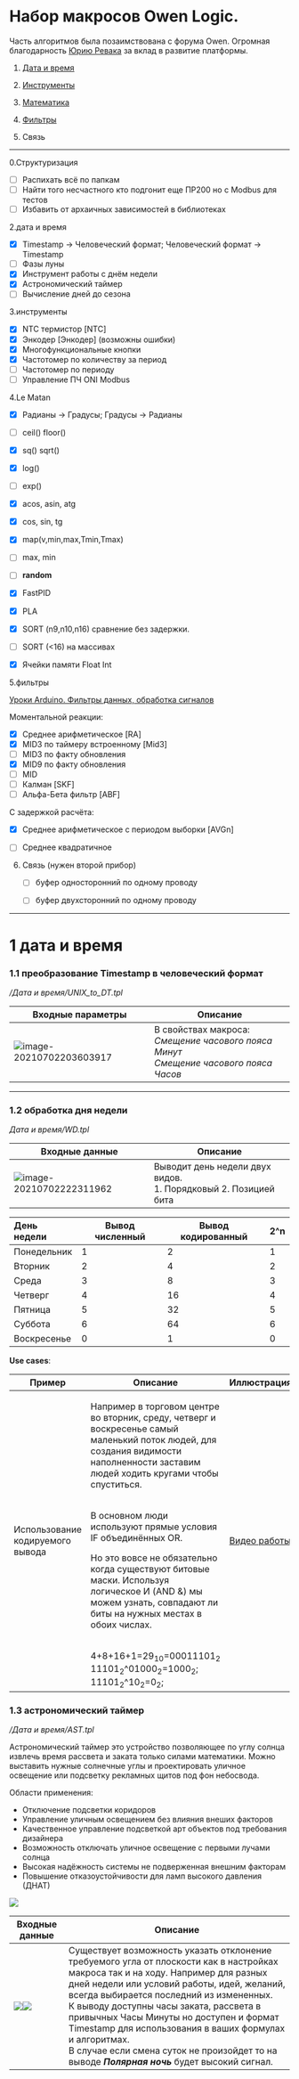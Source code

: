 # Набор макросов Owen Logic.

Часть алгоритмов была позаимствована с форума Owen.
Огромная благодарность [Юрию Ревака]() за вклад в развитие платформы.

1. [Дата и время](#p1.1) 

2. [Инструменты]()

3. [Математика]()

4. [Фильтры]()

5. Связь

   

<hr>
0.Структуризация

- [ ] Распихать всё по папкам
- [ ] Найти того несчастного кто подгонит еще ПР200 но с Modbus для тестов
- [ ] Избавить от архаичных зависимостей в библиотеках 

2.дата и время

- [x] Timestamp -> Человеческий формат;   Человеческий формат -> Timestamp
- [ ] Фазы луны
- [x] Инструмент работы с днём недели
- [x] Астрономический таймер
- [ ] Вычисление дней до сезона

3.инструменты

- [x] NTC термистор [NTC]
- [x] Энкодер [Энкодер] (возможны ошибки)
- [x] Многофункциональные кнопки
- [x] Частотомер по количеству за период
- [ ] Частотомер по периоду
- [ ] Управление ПЧ ONI Modbus

4.Le Matan

- [x] Радианы ->  Градусы; Градусы -> Радианы

- [ ] ceil() floor()
- [x] sq() sqrt()
- [x] log() 
- [ ] exp()
- [x] acos, asin, atg
- [x] cos, sin, tg
- [x]  map(v,min,max,Tmin,Tmax)
- [ ] max, min
- [ ] **random**
- [x] FastPID
- [x] PLA
- [x] SORT (n9,n10,n16) сравнение без задержки.
- [ ] SORT (<16) на массивах
- [x] Ячейки памяти Float Int

5.фильтры

[Уроки Arduino. Фильтры данных, обработка сигналов](https://www.youtube.com/watch?v=R6yvl90TiI8)

Моментальной реакции:

- [x] Среднее арифметическое [RA]
- [x] MID3 по таймеру встроенному [Mid3]
- [ ] MID3 по факту обновления
- [x] MID9 по факту обновления
- [ ] MID
- [ ] Калман [SKF]
- [ ] Альфа-Бета фильтр [ABF]

С задержкой расчёта:

- [x] Среднее арифметическое с периодом выборки [AVGn]
- [ ] Среднее квадратичное 



6. Связь (нужен второй прибор)

   - [ ] буфер односторонний по одному проводу

   - [ ] буфер двухсторонний по одному проводу

<hr>

# 1 **дата и время** <a name="p1.1"></a>

### 1.1 преобразование **Timestamp** в человеческий формат 

*/Дата и время/UNIX_to_DT.tpl*

| Входные параметры                                            | Описание                                                     |
| ------------------------------------------------------------ | ------------------------------------------------------------ |
| <img src="https://sun9-10.userapi.com/impg/OZEWVjS0d7mSCjHkYliBUy1bOXABaUWLE2LnCg/yKGxxJ0TNFU.jpg?size=290x241&quality=96&sign=7756fb49e9e8b83122149d553f02a6a7&type=album" alt="image-20210702203603917"  /> | В свойствах макроса:<br />*Смещение часового пояса Минут*<br />*Смещение часового пояса Часов* |

<hr>

### 1.2 обработка дня недели<a name="p1.2"></a>

*Дата и время/WD.tpl*



| Входные данные                                               | Описание                                                     |
| ------------------------------------------------------------ | ------------------------------------------------------------ |
| ![image-20210702222311962](https://sun9-55.userapi.com/impg/ELiuK8S3igZpgiDSULMumgyng2PI0AMNRZLJ7g/8sUv4oqOHM4.jpg?size=411x129&quality=96&sign=b4b9f519d730cf095b90bdba8e9939aa&type=album) | Выводит день недели двух видов.<br />1. Порядковый 2. Позицией бита |

| День недели | Вывод численный | Вывод кодированный | 2^n  |
| :---------- | --------------- | ------------------ | ---- |
| Понедельник | 1               | 2                  | 1    |
| Вторник     | 2               | 4                  | 2    |
| Среда       | 3               | 8                  | 3    |
| Четверг     | 4               | 16                 | 4    |
| Пятница     | 5               | 32                 | 5    |
| Суббота     | 6               | 64                 | 6    |
| Воскресенье | 0               | 1                  | 0    |

**Use cases**:

| Пример                           | Описание                                                     | Иллюстрация                                             |
| -------------------------------- | ------------------------------------------------------------ | ------------------------------------------------------- |
| Использование кодируемого вывода | <P>Например в торговом центре во вторник, среду, четверг и воскресенье самый маленький поток людей, для создания видимости наполненности заставим людей ходить кругами чтобы спуститься.</P><br />В основном люди используют прямые условия IF объединённых OR.</p><P> Но это вовсе не обязательно когда существуют битовые маски. Используя логическое И (AND &) мы можем узнать, совпадают ли биты на нужных местах в обоих числах.</P><br>4+8+16+1=29<sub>10</sub>=00011101<sub>2</sub>    11101<sub>2</sub>^01000<sub>2</sub>=1000<sub>2</sub>; 11101<sub>2</sub>^10<sub>2</sub>=0<sub>2</sub>; | [Видео работы](https://vk.com/video197651328_456239541) |



### 1.3 астрономический таймер<a name="p1.3"></a>

*/Дата и время/AST.tpl*

Астрономический таймер это устройство позволяющее по углу солнца извлечь время рассвета и заката только силами математики.
Можно выставить нужные солнечные углы и проектировать уличное освещение или подсветку рекламных щитов под фон небосвода.

Области применения:

- Отключение подсветки коридоров
- Управление уличным освещением без влияния внеших факторов
- Качественное управление подсветкой арт объектов под требования дизайнера
- Возможность отключать уличное освещение с первыми лучами солнца
- Высокая надёжность системы не подверженная внешним факторам
- Повышение отказоустойчивости для ламп высокого давления (ДНАТ)

![](https://sun9-33.userapi.com/impg/kBC-eY7AMH3nmTe8ryi1KIqolmR4qI1X-oMaAw/6eF1D2Z7Bnc.jpg?size=1459x897&quality=96&sign=041d6b7ad6578752992173de505e4339&type=album)

| Входные данные                                               | Описание                                                     |
| ------------------------------------------------------------ | ------------------------------------------------------------ |
| ![](https://sun9-8.userapi.com/impg/XQkU6yBqxaE1qKQVKbXuIGrQr1bRnzH_PkqGdA/rc1GBuRlL-Y.jpg?size=350x190&quality=96&sign=576925d031824cf1c6a5b80f6393fb8f&type=album)![](https://sun9-70.userapi.com/impg/bnQUpVrewTsetUHLJkONlxZlMw-L4dB2Drk-4g/FmGJCY3IYm0.jpg?size=280x164&quality=96&sign=30cc1bc96beb8faa2070dae66797617d&type=album) | Существует возможность указать отклонение требуемого угла от плоскости как в настройках макроса так и на ходу. Например для разных дней недели или условий работы, идей, желаний, всегда выбирается последний из измененных.<br />К выводу доступны часы заката, рассвета в привычных Часы Минуты но доступен и формат Timestamp для использования в ваших формулах и алгоритмах.<br />В случае если смена суток не произойдет то на выводе ***Полярная ночь*** будет высокий сигнал. |



